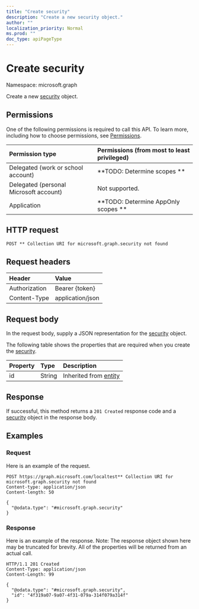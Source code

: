 ```yaml
---
title: "Create security"
description: "Create a new security object."
author: ""
localization_priority: Normal
ms.prod: ""
doc_type: apiPageType
---
```


# Create security

Namespace: microsoft.graph

Create a new [security](../resources/security.md) object.

## Permissions
One of the following permissions is required to call this API. To learn more, including how to choose permissions, see [Permissions](/concepts/permissions-reference.md).

|Permission type|Permissions (from most to least privileged)|
|:---|:---|
|Delegated (work or school account)|**TODO: Determine scopes **|
|Delegated (personal Microsoft account)|Not supported.|
|Application|**TODO: Determine AppOnly scopes **|

## HTTP request
<!-- {
  "blockType": "ignored"
}
-->
``` http
POST ** Collection URI for microsoft.graph.security not found
```

## Request headers
|Header|Value|
|:---|:---|
|Authorization|Bearer {token}|
|Content-Type|application/json|

## Request body
In the request body, supply a JSON representation for the [security](../resources/security.md) object.

The following table shows the properties that are required when you create the [security](../resources/security.md).

|Property|Type|Description|
|:---|:---|:---|
|id|String| Inherited from [entity](../resources/entity.md)|



## Response
If successful, this method returns a `201 Created` response code and a [security](../resources/security.md) object in the response body.

## Examples

### Request
Here is an example of the request.
<!-- {
  "blockType": "request",
  "name": "create_security_from_"
}
-->
``` http
POST https://graph.microsoft.com/localtest** Collection URI for microsoft.graph.security not found
Content-type: application/json
Content-length: 50

{
  "@odata.type": "#microsoft.graph.security"
}
```

### Response
Here is an example of the response. Note: The response object shown here may be truncated for brevity. All of the properties will be returned from an actual call.
<!-- {
  "blockType": "response",
  "truncated": true,
  "@odata.type": "microsoft.graph.security"
}
-->
``` http
HTTP/1.1 201 Created
Content-Type: application/json
Content-Length: 99

{
  "@odata.type": "#microsoft.graph.security",
  "id": "4f319a07-9a07-4f31-079a-314f079a314f"
}
```

